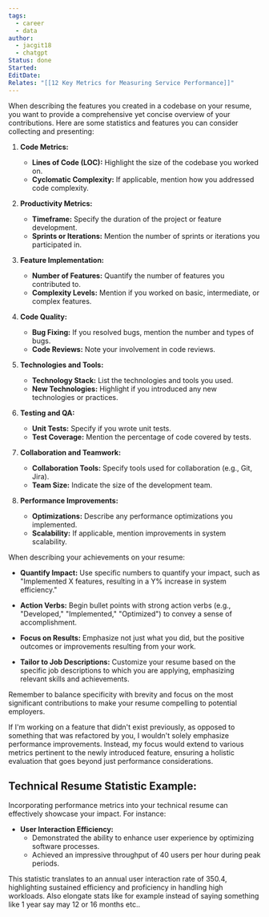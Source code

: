 ```yaml
---
tags:
  - career
  - data
author:
  - jacgit18
  - chatgpt
Status: done
Started: 
EditDate: 
Relates: "[[12 Key Metrics for Measuring Service Performance]]"
---
```

When describing the features you created in a codebase on your resume, you want to provide a comprehensive yet concise overview of your contributions. Here are some statistics and features you can consider collecting and presenting:  
  
1. **Code Metrics:**  
	- **Lines of Code (LOC):** Highlight the size of the codebase you worked on.  
	- **Cyclomatic Complexity:** If applicable, mention how you addressed code complexity.  
  
2. **Productivity Metrics:**  
	- **Timeframe:** Specify the duration of the project or feature development.  
	- **Sprints or Iterations:** Mention the number of sprints or iterations you participated in.  
  
3. **Feature Implementation:**  
	- **Number of Features:** Quantify the number of features you contributed to.  
	- **Complexity Levels:** Mention if you worked on basic, intermediate, or complex features.  
  
4. **Code Quality:**  
	- **Bug Fixing:** If you resolved bugs, mention the number and types of bugs.  
	- **Code Reviews:** Note your involvement in code reviews.  

5. **Technologies and Tools:**  
	- **Technology Stack:** List the technologies and tools you used.  
	- **New Technologies:** Highlight if you introduced any new technologies or practices.  

6. **Testing and QA:**  
	- **Unit Tests:** Specify if you wrote unit tests.  
	- **Test Coverage:** Mention the percentage of code covered by tests.  

7. **Collaboration and Teamwork:**  
	- **Collaboration Tools:** Specify tools used for collaboration (e.g., Git, Jira).  
	- **Team Size:** Indicate the size of the development team.  

8. **Performance Improvements:**  
	- **Optimizations:** Describe any performance optimizations you implemented.  
	- **Scalability:** If applicable, mention improvements in system scalability.  

When describing your achievements on your resume:  
  
- **Quantify Impact:** Use specific numbers to quantify your impact, such as "Implemented X features, resulting in a Y% increase in system efficiency."  
  
- **Action Verbs:** Begin bullet points with strong action verbs (e.g., "Developed," "Implemented," "Optimized") to convey a sense of accomplishment.  
  
- **Focus on Results:** Emphasize not just what you did, but the positive outcomes or improvements resulting from your work.  
  
- **Tailor to Job Descriptions:** Customize your resume based on the specific job descriptions to which you are applying, emphasizing relevant skills and achievements.  
  
Remember to balance specificity with brevity and focus on the most significant contributions to make your resume compelling to potential employers.

If I'm working on a feature that didn't exist previously, as opposed to something that was refactored by you, I wouldn't solely emphasize performance improvements. Instead, my focus would extend to various metrics pertinent to the newly introduced feature, ensuring a holistic evaluation that goes beyond just performance considerations.

## **Technical Resume Statistic Example:**

Incorporating performance metrics into your technical resume can effectively showcase your impact. For instance:

- **User Interaction Efficiency:**
  - Demonstrated the ability to enhance user experience by optimizing software processes.
  - Achieved an impressive throughput of 40 users per hour during peak periods.

This statistic translates to an annual user interaction rate of 350.4, highlighting sustained efficiency and proficiency in handling high workloads. Also elongate stats like for example instead of saying something like 1 year say may 12 or 16 months etc.. 



